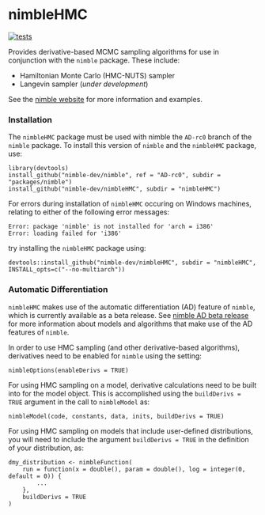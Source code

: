 # nimbleHMC

[![tests](https://github.com/nimble-dev/nimbleHMC/workflows/tests/badge.svg)](https://github.com/nimble-dev/nimbleHMC/actions)

Provides derivative-based MCMC sampling algorithms for use in conjunction with the `nimble` package.  These include:

- Hamiltonian Monte Carlo (HMC-NUTS) sampler
- Langevin sampler (*under development*)

See the [nimble website](https://r-nimble.org/) for more information and examples.

<!--
The nimbleHMC package must be used with nimble version XXXX or 
higher. To check the current version number of nimble use `packageVersion("nimble")`. 
-->

### Installation

The `nimbleHMC` package must be used with nimble the `AD-rc0` branch of the `nimble` package.  To install this version of `nimble` and the `nimbleHMC` package, use:
```
library(devtools)
install_github("nimble-dev/nimble", ref = "AD-rc0", subdir = "packages/nimble")
install_github("nimble-dev/nimbleHMC", subdir = "nimbleHMC")
```

For errors during installation of `nimbleHMC` occuring on Windows machines, relating to either of the following error messages:
```
Error: package 'nimble' is not installed for 'arch = i386'
Error: loading failed for 'i386'
```
try installing the `nimbleHMC` package using:
```
devtools::install_github("nimble-dev/nimbleHMC", subdir = "nimbleHMC", INSTALL_opts=c("--no-multiarch"))
```


### Automatic Differentiation

`nimbleHMC` makes use of the automatic differentiation (AD) feature of `nimble`, which is currently available as a beta release.  See [nimble AD beta release](https://r-nimble.org/ad-beta) for more information about models and algorithms that make use of the AD features of `nimble`.

In order to use HMC sampling (and other derivative-based algorithms), derivatives need to be enabled for `nimble` using the setting:
```
nimbleOptions(enableDerivs = TRUE)
```

For using HMC sampling on a model, derivative calculations need to be built into for the model object.  This is accomplished using the `buildDerivs = TRUE` argument in the call to `nimbleModel` as:
```
nimbleModel(code, constants, data, inits, buildDerivs = TRUE)
```

For using HMC sampling on models that include user-defined distributions, you will need to include the argument `buildDerivs = TRUE` in the definition of your distribution, as:

```
dmy_distribution <- nimbleFunction(
    run = function(x = double(), param = double(), log = integer(0, default = 0)) {
        ...
    },
    buildDerivs = TRUE
)
```





